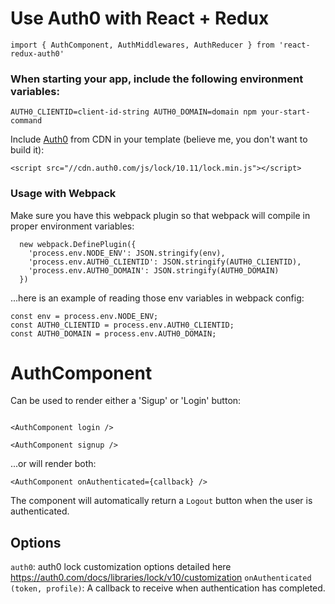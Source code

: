 # Use Auth0 with React + Redux

```
import { AuthComponent, AuthMiddlewares, AuthReducer } from 'react-redux-auth0'
```

### When starting your app, include the following environment variables:

```
AUTH0_CLIENTID=client-id-string AUTH0_DOMAIN=domain npm your-start-command
```

Include [Auth0](https://auth0.com/) from CDN in your template (believe me, you don't want to build it):

```
<script src="//cdn.auth0.com/js/lock/10.11/lock.min.js"></script>

```

### Usage with Webpack

Make sure you have this webpack plugin so that webpack will compile in proper environment variables:

```
  new webpack.DefinePlugin({
    'process.env.NODE_ENV': JSON.stringify(env),
    'process.env.AUTH0_CLIENTID': JSON.stringify(AUTH0_CLIENTID),
    'process.env.AUTH0_DOMAIN': JSON.stringify(AUTH0_DOMAIN)
  })
```

...here is an example of reading those env variables in webpack config:

```
const env = process.env.NODE_ENV;
const AUTH0_CLIENTID = process.env.AUTH0_CLIENTID;
const AUTH0_DOMAIN = process.env.AUTH0_DOMAIN;
```

# AuthComponent

Can be used to render either a 'Sigup' or 'Login' button:


```

<AuthComponent login />

<AuthComponent signup />
```

...or will render both:

```
<AuthComponent onAuthenticated={callback} />
```

The component will automatically return a `Logout` button when the user is authenticated.

## Options

`auth0`: auth0 lock customization options detailed here https://auth0.com/docs/libraries/lock/v10/customization
`onAuthenticated (token, profile)`: A callback to receive when authentication has completed. 
